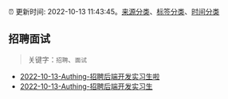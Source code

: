:alarm_clock: 更新时间: 2022-10-13 11:43:45。[来源分类](../README.md)、[标签分类](../TAGS.md)、[时间分类](../TIMELINE.md)

## 招聘面试


> 关键字：`招聘`、`面试`



- [2022-10-13-Authing-招聘后端开发实习生啦](https://www.v2ex.com/t/886729) 
- [2022-10-13-Authing-招聘后端开发实习生](https://www.v2ex.com/t/886714) 